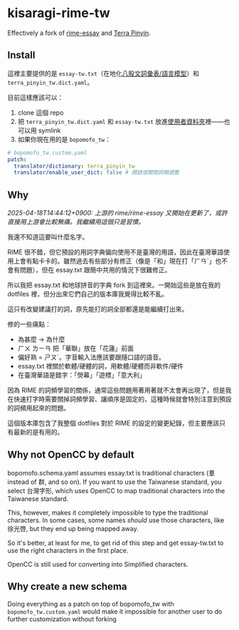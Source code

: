 # kisaragi-rime-tw

Effectively a fork of [rime-essay](https://github.com/rime/rime-essay) and [Terra Pinyin](https://github.com/rime/rime-terra-pinyin).

## Install

這裡主要提供的是 `essay-tw.txt`（在地化[八股文詞彙表/語言模型](https://github.com/rime/rime-essay)）和 `terra_pinyin_tw.dict.yaml`。

目前這樣應該可以：

1. clone 這個 repo
2. 把 `terra_pinyin_tw.dict.yaml` 和 `essay-tw.txt` 放進[使用者資料夾](https://github.com/rime/home/wiki/UserData)裡——也可以用 symlink
3. 如果你現在用的是 `bopomofo_tw`：

```yaml
# bopomofo_tw.custom.yaml
patch:
  translator/dictionary: terra_pinyin_tw
  translator/enable_user_dict: false # 開啟或關閉詞頻調整
```

## Why

*2025-04-18T14:44:12+0900: 上游的 rime/rime-essay 又開始在更新了，或許直接用上游會比較無痛。我繼續用這個只是習慣。*

我還不知道這要叫什麼名字。

RIME 很不錯，但它預設的用詞字典偏向使用不是臺灣的用語，因此在臺灣華語使用上會有點卡卡的。雖然過去有些部分有修正（像是「和」現在打「ㄏㄢˋ」也不會有問題），但在 essay.txt 跟簡中共用的情況下很難修正。

所以我把 essay.txt 和地球拼音的字典 fork 到這裡來。一開始這些是放在我的 dotfiles 裡，但分出來它們自己的版本庫我覺得比較不亂。

這只有改變建議打的詞，原先能打的詞全部都還是能繼續打出來。

修的一些痛點：

- 為甚麼 -> 為什麼
- ㄏㄨ ㄌㄧㄢ 把「華聯」放在「花蓮」前面
- 偏好熟 = ㄕㄡˊ。字音輸入法應該要跟隨口語的語音。
- essay.txt 裡關於軟體/硬體的詞，用軟體/硬體而非軟件/硬件
- 在臺灣華語是錯字：「熒幕」「遊標」「意大利」

因為 RIME 的詞頻學習的關係，通常這些問題用著用著就不太會再出現了，但是我在快速打字時需要關掉詞頻學習、讓順序是固定的，這種時候就會特別注意到預設的詞頻用起來的問題。

這個版本庫包含了我整個 dotfiles 對於 RIME 的設定的變更紀錄，但主要應該只有最新的是有用的。

## Why not OpenCC by default

bopomofo.schema.yaml assumes essay.txt is traditional characters (羣 instead of 群, and so on). If you want to use the Taiwanese standard, you select 台灣字形, which uses OpenCC to map traditional characters into the Taiwanese standard.

This, however, makes it completely impossible to type the traditional characters. In some cases, some names *should* use those characters, like 徐光啓, but they end up being mapped away.

So it's better, at least for me, to get rid of this step and get essay-tw.txt to use the right characters in the first place.

OpenCC is still used for converting into Simplified characters.

## Why create a new schema

Doing everything as a patch on top of bopomofo_tw with `bopomofo_tw.custom.yaml` would make it impossible for another user to do further customization without forking
